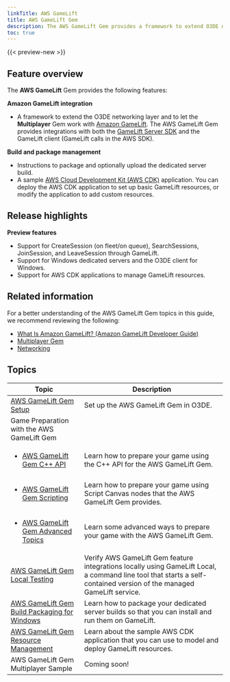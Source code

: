 ```yaml
---
linkTitle: AWS GameLift
title: AWS GameLift Gem
description: The AWS GameLift Gem provides a framework to extend O3DE networking layer and Multiplayer Gem to work with Amazon GameLift.
toc: true
---
```


{{< preview-new >}}

## Feature overview
The **AWS GameLift** Gem provides the following features:

**Amazon GameLift integration**
- A framework to extend the O3DE networking layer and to let the **Multiplayer** Gem work with [Amazon GameLift](https://docs.aws.amazon.com/gamelift/latest/developerguide/gamelift-intro.html). The AWS GameLift Gem provides integrations with both the [GameLift Server SDK](https://docs.aws.amazon.com/gamelift/latest/developerguide/gamelift-supported.html#gamelift-supported-servers) and the GameLift client (GameLift calls in the AWS SDK).

**Build and package management**
- Instructions to package and optionally upload the dedicated server build.
- A sample [AWS Cloud Development Kit (AWS CDK)](https://docs.aws.amazon.com/cdk/latest/guide/home.html) application. You can deploy the AWS CDK application to set up basic GameLift resources, or modify the application to add custom resources.


## Release highlights

**Preview features**  

- Support for CreateSession (on fleet/on queue), SearchSessions, JoinSession, and LeaveSession through GameLift.
- Support for Windows dedicated servers and the O3DE client for Windows.
- Support for AWS CDK applications to manage GameLift resources.


## Related information

For a better understanding of the AWS GameLift Gem topics in this guide, we recommend reviewing the following: 
- [What Is Amazon GameLift? (Amazon GameLift Developer Guide)](https://docs.aws.amazon.com/gamelift/latest/developerguide/gamelift-intro.html)
- [Multiplayer Gem](/docs/user-guide/gems/reference/multiplayer/multiplayer/)
- [Networking](/docs/user-guide/networking/)


## Topics

| Topic | Description |
| - | - |
| [AWS GameLift Gem Setup](gem-setup/) | Set up the AWS GameLift Gem in O3DE. |
| Game Preparation with the AWS GameLift Gem |  |
| <ul><li> [AWS GameLift Gem C++ API](cpp-api/)</li></ul>| Learn how to prepare your game using the C++ API for the AWS GameLift Gem. |
| <ul><li> [AWS GameLift Gem Scripting](scripting/) </li></ul>| Learn how to prepare your game using Script Canvas nodes that the AWS GameLift Gem provides. |
| <ul><li> [AWS GameLift Gem Advanced Topics](advanced-topics/) | Learn some advanced ways to prepare your game with the AWS GameLift Gem. |
| [AWS GameLift Gem Local Testing](local-testing/) | Verify AWS GameLift Gem feature integrations locally using GameLift Local, a command line tool that starts a self-contained version of the managed GameLift service. |
| [AWS GameLift Gem Build Packaging for Windows](build-packaging-for-windows/) | Learn how to package your dedicated server builds so that you can install and run them on GameLift. |
| [AWS GameLift Gem Resource Management](resource-management/) | Learn about the sample AWS CDK application that you can use to model and deploy GameLift resources. |
| AWS GameLift Gem Multiplayer Sample | Coming soon! |

